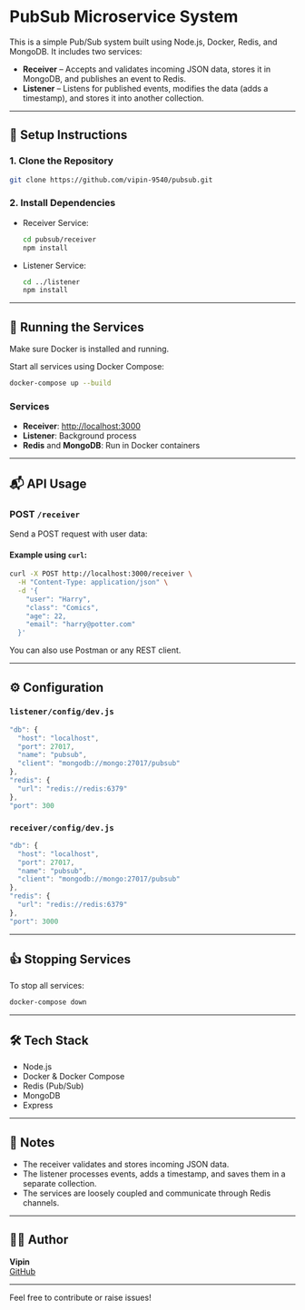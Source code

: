 # PubSub Microservice System

This is a simple Pub/Sub system built using Node.js, Docker, Redis, and MongoDB. It includes two services:

- **Receiver** – Accepts and validates incoming JSON data, stores it in MongoDB, and publishes an event to Redis.
- **Listener** – Listens for published events, modifies the data (adds a timestamp), and stores it into another collection.

---

## 📆 Setup Instructions

### 1. Clone the Repository

```bash
git clone https://github.com/vipin-9540/pubsub.git
```

### 2. Install Dependencies

- Receiver Service:

  ```bash
  cd pubsub/receiver
  npm install
  ```

- Listener Service:
  ```bash
  cd ../listener
  npm install
  ```

---

## 🚀 Running the Services

Make sure Docker is installed and running.

Start all services using Docker Compose:

```bash
docker-compose up --build
```

### Services

- **Receiver**: [http://localhost:3000](http://localhost:3000)
- **Listener**: Background process
- **Redis** and **MongoDB**: Run in Docker containers

---

## 📬 API Usage

### POST `/receiver`

Send a POST request with user data:

#### Example using `curl`:

```bash
curl -X POST http://localhost:3000/receiver \
  -H "Content-Type: application/json" \
  -d '{
    "user": "Harry",
    "class": "Comics",
    "age": 22,
    "email": "harry@potter.com"
  }'
```

You can also use Postman or any REST client.

---

## ⚙️ Configuration

### `listener/config/dev.js`

```js
"db": {
  "host": "localhost",
  "port": 27017,
  "name": "pubsub",
  "client": "mongodb://mongo:27017/pubsub"
},
"redis": {
  "url": "redis://redis:6379"
},
"port": 300
```

### `receiver/config/dev.js`

```js
"db": {
  "host": "localhost",
  "port": 27017,
  "name": "pubsub",
  "client": "mongodb://mongo:27017/pubsub"
},
"redis": {
  "url": "redis://redis:6379"
},
"port": 3000
```

---

## 👍 Stopping Services

To stop all services:

```bash
docker-compose down
```

---

## 🛠 Tech Stack

- Node.js
- Docker & Docker Compose
- Redis (Pub/Sub)
- MongoDB
- Express

---

## 📌 Notes

- The receiver validates and stores incoming JSON data.
- The listener processes events, adds a timestamp, and saves them in a separate collection.
- The services are loosely coupled and communicate through Redis channels.

---

## 🧑‍💻 Author

**Vipin**  
[GitHub](https://github.com/vipin-9540)

---

Feel free to contribute or raise issues!
